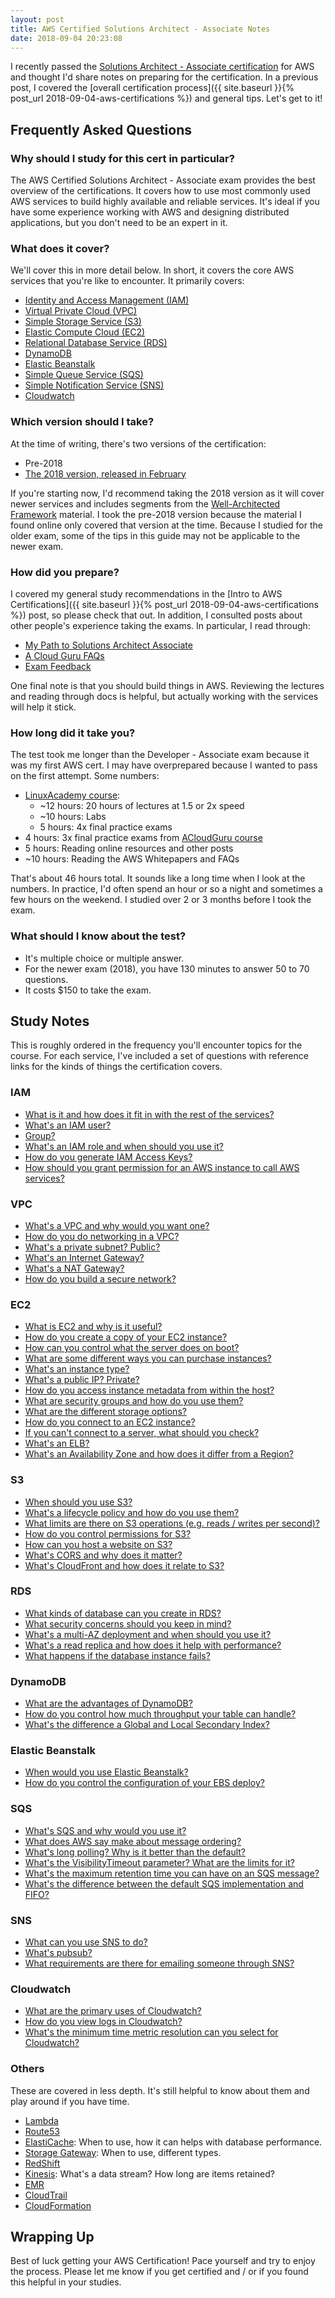 ```yaml
---
layout: post
title: AWS Certified Solutions Architect - Associate Notes
date: 2018-09-04 20:23:08
---
```


I recently passed the [Solutions Architect - Associate
certification](https://aws.amazon.com/certification/certified-solutions-architect-associate/)
for AWS and thought I'd share notes on preparing for the
certification. In
a previous post, I covered the [overall certification process]({{ site.baseurl
}}{% post_url 2018-09-04-aws-certifications %}) and general tips. Let's get
to it!

## Frequently Asked Questions

### Why should I study for this cert in particular?

The AWS Certified Solutions Architect - Associate exam provides the best overview
of the certifications. It covers how to use most commonly used AWS services to
build highly available and reliable services. It's ideal if you
have some experience working with AWS and designing distributed applications,
but you don't need to be an expert in it.

### What does it cover?

We'll cover this in more detail below. In short, it covers the core AWS services
that you're like to encounter. It primarily covers:

* [Identity and Access Management (IAM)](https://aws.amazon.com/iam/)
* [Virtual Private Cloud (VPC)](https://aws.amazon.com/vpc/)
* [Simple Storage Service (S3)](https://aws.amazon.com/s3/)
* [Elastic Compute Cloud (EC2)](https://aws.amazon.com/ec2/)
* [Relational Database Service (RDS)](https://aws.amazon.com/rds/)
* [DynamoDB](https://aws.amazon.com/dynamodb/)
* [Elastic Beanstalk](https://aws.amazon.com/elasticbeanstalk/)
* [Simple Queue Service (SQS)](https://aws.amazon.com/sqs/)
* [Simple Notification Service (SNS)](https://aws.amazon.com/sns/)
* [Cloudwatch](https://aws.amazon.com/cloudwatch/)

### Which version should I take?

At the time of writing, there's two versions of the certification:

* Pre-2018
* [The 2018 version, released in
    February](https://aws.amazon.com/about-aws/whats-new/2018/02/updated-aws-certified-solutions-architect-associate-exam-now-available/)

If you're starting now, I'd recommend taking the 2018 version as it will cover
newer services and includes segments from the [Well-Architected
Framework](https://aws.amazon.com/architecture/well-architected/) material.
I took the pre-2018 version because the material I found online only covered
that version at the time. Because I studied for the older exam, some of the tips
in this guide may not be applicable to the newer exam.

### How did you prepare?

I covered my general study recommendations in the [Intro to AWS
Certifications]({{ site.baseurl
}}{% post_url 2018-09-04-aws-certifications %})
post, so please check that out. In addition, I consulted posts about other
people's experience taking the exams. In particular, I read through:

* [My Path to Solutions Architect
    Associate](https://acloud.guru/forums/aws-certified-solutions-architect-associate/discussion/-KKr5HCv2bzH3EOBSUAt/my_path_to_solutions_architect)
* [A Cloud Guru
    FAQs](https://acloud.guru/forums/aws-certified-solutions-architect-associate/discussion/-KSS5nf3pekHgwDEuNnF/new_here__read_this_through!)
* [Exam
    Feedback](https://acloud.guru/forums/aws-certified-solutions-architect-associate/discussion/-KSDNs4nfg5ikp6yBN9l/exam_feedback)

One final note is that you should build things in AWS.
Reviewing the lectures and reading through docs is helpful, but actually working
with the services will help it stick.

### How long did it take you?

The test took me longer than the Developer - Associate exam because it was my
first AWS cert. I may have overprepared because I wanted to pass on the first attempt.
Some numbers:

* [LinuxAcademy course](https://linuxacademy.com/cp/modules/view/id/228):
    * ~12 hours: 20 hours of lectures at 1.5 or 2x speed
    * ~10 hours: Labs
    * 5 hours: 4x final practice exams
* 4 hours: 3x final practice exams from [ACloudGuru
    course](https://acloud.guru/course/aws-certified-solutions-architect-associate/)
* 5 hours: Reading online resources and other posts
* ~10 hours: Reading the AWS Whitepapers and FAQs

That's about 46 hours total. It sounds like a long time when
I look at the numbers. In practice, I'd often spend an hour or so a night and
sometimes a few hours on the weekend. I studied over 2 or 3 months before I took
the exam.

### What should I know about the test?

* It's multiple choice or multiple answer.
* For the newer exam (2018), you have 130 minutes to answer 50 to 70 questions.
* It costs $150 to take the exam.

## Study Notes

This is roughly ordered in the frequency you'll encounter topics for the course.
For each service, I've included a set of questions with reference links for the
kinds of things the certification covers.

### IAM

* [What is it and how does it fit in with the rest of the
    services?](https://aws.amazon.com/iam/)
* [What's an IAM
    user?](https://docs.aws.amazon.com/IAM/latest/UserGuide/id_users.html)
* [Group?](https://docs.aws.amazon.com/IAM/latest/UserGuide/id_groups.html)
* [What's an IAM role and when should you use
    it?](https://docs.aws.amazon.com/IAM/latest/UserGuide/id_roles.html)
* [How do you generate IAM Access
    Keys?](https://docs.aws.amazon.com/IAM/latest/UserGuide/id_credentials_access-keys.html)
* [How should you grant permission for an AWS instance to call AWS
	services?](https://docs.aws.amazon.com/IAM/latest/UserGuide/id_roles_use_switch-role-ec2.html)

### VPC

* [What's a VPC and why would you want one?](https://aws.amazon.com/vpc/)
* [How do you do networking in
    a VPC?](https://docs.aws.amazon.com/vpc/latest/userguide/VPC_Networking.html)
* [What's a private subnet?
    Public?](https://docs.aws.amazon.com/AmazonECS/latest/developerguide/create-public-private-vpc.html)
* [What's an Internet
    Gateway?](https://docs.aws.amazon.com/vpc/latest/userguide/VPC_Internet_Gateway.html)
* [What's a NAT
    Gateway?](https://docs.aws.amazon.com/vpc/latest/userguide/vpc-nat-gateway.html)
* [How do you build a secure
    network?](https://docs.aws.amazon.com/vpc/latest/userguide/VPC_Security.html)

### EC2

* [What is EC2 and why is it useful?](https://aws.amazon.com/ec2/)
* [How do you create a copy of your EC2
    instance?](https://docs.aws.amazon.com/AWSEC2/latest/UserGuide/CopyingAMIs.html)
* [How can you control what the server does on
    boot?](https://docs.aws.amazon.com/AWSEC2/latest/UserGuide/user-data.html)
* [What are some different ways you can purchase
    instances?](https://docs.aws.amazon.com/AWSEC2/latest/UserGuide/instance-purchasing-options.html)
* [What's an instance type?](https://aws.amazon.com/ec2/instance-types/)
* [What's a public IP?
    Private?](https://docs.aws.amazon.com/AWSEC2/latest/UserGuide/using-instance-addressing.html)
* [How do you access instance metadata from within the
    host?](https://docs.aws.amazon.com/AWSEC2/latest/UserGuide/ec2-instance-metadata.html)
* [What are security groups and how do you use
    them?](https://docs.aws.amazon.com/AWSEC2/latest/UserGuide/using-network-security.html)
* [What are the different storage
    options?](https://docs.aws.amazon.com/AWSEC2/latest/UserGuide/Storage.html)
* [How do you connect to an EC2
    instance?](https://docs.aws.amazon.com/AWSEC2/latest/UserGuide/AccessingInstances.html)
* [If you can't connect to a server, what should you
    check?](https://docs.aws.amazon.com/AWSEC2/latest/UserGuide/TroubleshootingInstancesConnecting.html)
* [What's an ELB?](https://aws.amazon.com/elasticloadbalancing/)
* [What's an Availability Zone and how does it differ from
    a Region?](https://docs.aws.amazon.com/AWSEC2/latest/UserGuide/using-regions-availability-zones.html)


### S3

* [When should you use S3?](https://aws.amazon.com/s3/)
* [What's a lifecycle policy and how do you use
    them?](https://docs.aws.amazon.com/AmazonS3/latest/user-guide/create-lifecycle.html)
* [What limits are there on S3 operations (e.g. reads / writes per
    second)?](https://docs.aws.amazon.com/AmazonS3/latest/dev/request-rate-perf-considerations.html)
* [How do you control permissions for
    S3?](https://docs.aws.amazon.com/AmazonS3/latest/dev/s3-access-control.html)
* [How can you host a website on
    S3?](https://docs.aws.amazon.com/AmazonS3/latest/dev/WebsiteHosting.html)
* [What's CORS and why does it
    matter?](https://docs.aws.amazon.com/AmazonS3/latest/dev/cors.html)
* [What's CloudFront and how does it relate to
    S3?](https://aws.amazon.com/cloudfront/)

### RDS

* [What kinds of database can you create in
    RDS?](https://aws.amazon.com/rds/details/)
* [What security concerns should you keep in
    mind?](https://docs.aws.amazon.com/AmazonRDS/latest/UserGuide/UsingWithRDS.html)
* [What's a multi-AZ deployment and when should you use
    it?](https://aws.amazon.com/rds/details/multi-az/)
* [What's a read replica and how does it help with
    performance?](https://aws.amazon.com/rds/details/read-replicas/)
* [What happens if the database instance
    fails?](https://docs.aws.amazon.com/AmazonRDS/latest/UserGuide/Concepts.MultiAZ.html#Concepts.MultiAZ.Failover)

### DynamoDB

* [What are the advantages of DynamoDB?](https://aws.amazon.com/dynamodb/)
* [How do you control how much throughput your table can
    handle?](https://docs.aws.amazon.com/amazondynamodb/latest/developerguide/HowItWorks.ProvisionedThroughput.html)
* [What's the difference a Global and Local Secondary
    Index?](https://docs.aws.amazon.com/amazondynamodb/latest/developerguide/SecondaryIndexes.html)

### Elastic Beanstalk

* [When would you use Elastic
    Beanstalk?](https://aws.amazon.com/elasticbeanstalk/)
* [How do you control the configuration of your EBS
    deploy?](https://docs.aws.amazon.com/elasticbeanstalk/latest/dg/using-features.rolling-version-deploy.html)

### SQS

* [What's SQS and why would you use it?](https://aws.amazon.com/sqs/)
* [What does AWS say make about message ordering?](https://aws.amazon.com/sqs/faqs/)
* [What's long polling? Why is it better than the
    default?](https://docs.aws.amazon.com/AWSSimpleQueueService/latest/SQSDeveloperGuide/sqs-long-polling.html)
* [What's the VisibilityTimeout parameter? What are the limits for
    it?](https://docs.aws.amazon.com/AWSSimpleQueueService/latest/SQSDeveloperGuide/sqs-visibility-timeout.html)
* [What's the maximum retention time you can have on an SQS
    message?](https://docs.aws.amazon.com/AWSSimpleQueueService/latest/APIReference/API_SetQueueAttributes.html)
* [What's the difference between the default SQS implementation and
    FIFO?](https://docs.aws.amazon.com/AWSSimpleQueueService/latest/SQSDeveloperGuide/FIFO-queues.html)

### SNS

* [What can you use SNS to do?](https://aws.amazon.com/sns/)
* [What's pubsub?](https://aws.amazon.com/pub-sub-messaging/)
* [What requirements are there for emailing someone through
    SNS?](https://docs.aws.amazon.com/sns/latest/dg/SubscribeTopic.html)

### Cloudwatch

* [What are the primary uses of Cloudwatch?](https://aws.amazon.com/cloudwatch/)
* [How do you view logs in
    Cloudwatch?](https://docs.aws.amazon.com/AmazonCloudWatch/latest/logs/WhatIsCloudWatchLogs.html)
* [What's the minimum time metric resolution can you select for
    Cloudwatch?](https://aws.amazon.com/blogs/aws/new-high-resolution-custom-metrics-and-alarms-for-amazon-cloudwatch/)

### Others

These are covered in less depth. It's still helpful to know about them and play
around if you have time.

* [Lambda](https://aws.amazon.com/lambda/)
* [Route53](https://aws.amazon.com/route53/)
* [ElastiCache](https://aws.amazon.com/elasticache/): When to use, how it can helps with database performance.
* [Storage Gateway](https://aws.amazon.com/storagegateway/): When to use, different types.
* [RedShift](https://aws.amazon.com/redshift/)
* [Kinesis](https://aws.amazon.com/kinesis/): What's a data stream? How long are items retained?
* [EMR](https://aws.amazon.com/emr/)
* [CloudTrail](https://aws.amazon.com/cloudtrail/)
* [CloudFormation](https://aws.amazon.com/cloudformation/)

## Wrapping Up

Best of luck getting your AWS Certification! Pace yourself and try to enjoy the
process. Please let me know if you get certified and / or if you found this
helpful in your studies.
